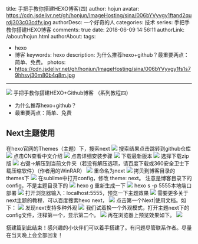 title: 手把手教你搭建HEXO博客(四)
author: hojun
avatar: https://cdn.jsdelivr.net/gh/honjun/ImageHosting/sina/006bYVyvgy1ftand2qurdj303c03cdfv.jpg
authorDesc: 一个好奇的人
categories: 技术
series: 手把手教你搭建HEXO博客
comments: true
date: 2018-06-09 14:56:11
authorLink: /about/hojun.html
authorAbout:
tags:
 - hexo
 - 博客
keywords: hexo
description: 为什么推荐hexo+github？最重要两点：简单、免费。
photos:
 - https://cdn.jsdelivr.net/gh/honjun/ImageHosting/sina/006bYVyvgy1fs1s79hhsvj30m80b4q8m.jpg
---
![](https://cdn.jsdelivr.net/gh/honjun/ImageHosting/sina/006bYVyvgy1fs1s79hhsvj30m80b4q8m.jpg)
手把手教你搭建HEXO+Github博客 （系列教程四）

 - 为什么推荐hexo+github？ 
 - 最重要两点：简单、免费

## **Next主题使用**
在hexo官网的Themes（主题）下，搜索next
![](https://cdn.jsdelivr.net/gh/honjun/ImageHosting/sina/006bYVyvgy1fs56gjj6b0j30zl0hrtgu.jpg)
搜索结果点击跳转到github仓库
![](https://cdn.jsdelivr.net/gh/honjun/ImageHosting/sina/006bYVyvgy1fs56givzz2j30up0gjwkg.jpg)
点击CN查看中文介绍
![](https://cdn.jsdelivr.net/gh/honjun/ImageHosting/sina/006bYVyvgy1fs56gi5q1mj30t60gj78b.jpg)
点击详细安装步骤
![](https://cdn.jsdelivr.net/gh/honjun/ImageHosting/sina/006bYVyvgy1fs56ghjm1kj30t60gjdkf.jpg)
下载最新版本
![](https://cdn.jsdelivr.net/gh/honjun/ImageHosting/sina/006bYVyvgy1fs56ggu4l2j30t60gjq6q.jpg)
选择下载zip版
![](https://cdn.jsdelivr.net/gh/honjun/ImageHosting/sina/006bYVyvgy1fs56gft5yoj30t60gj0vf.jpg)
右键->解压到当前文件夹（若没有解压选项，请百度下载或360安全卫士下载压缩软件）（作者用的WinRAR）
![](https://cdn.jsdelivr.net/gh/honjun/ImageHosting/sina/006bYVyvgy1fs56ge8el7j30q30jctt2.jpg)
重命名为next
![](https://cdn.jsdelivr.net/gh/honjun/ImageHosting/sina/006bYVyvgy1fs56gdawltj30nb0h51a0.jpg)
拷贝到博客目录的themes下
![](https://cdn.jsdelivr.net/gh/honjun/ImageHosting/sina/006bYVyvgy1fs56gcj9wmj30p00hnjv4.jpg)
在sublime中打开config，修改 theme: next。
注意是博客目录下的config，不是主题目录下的
![](https://cdn.jsdelivr.net/gh/honjun/ImageHosting/sina/006bYVyvgy1fs56gexdtdj30t60gjthb.jpg)
hexo g 重新生成一下
![](https://cdn.jsdelivr.net/gh/honjun/ImageHosting/sina/006bYVyvgy1fs56gbzjbsj30t00f57c6.jpg)
hexo s -p 5555本地端口部署
![](https://cdn.jsdelivr.net/gh/honjun/ImageHosting/sina/006bYVyvgy1fs56gb7co4j30t30f6n6t.jpg)
打开浏览器输入：localhost:5555，预览一下主题效果
![](https://cdn.jsdelivr.net/gh/honjun/ImageHosting/sina/006bYVyvgy1fs56gak2ldj30va0jo768.jpg)
需要更多关于next主题的教程，可以百度搜索hexo next，
![](https://cdn.jsdelivr.net/gh/honjun/ImageHosting/sina/006bYVyvgy1fs56ga0grxj30t60gj10z.jpg)
点击第一个Next|使用文档。如下：
![](https://cdn.jsdelivr.net/gh/honjun/ImageHosting/sina/006bYVyvgy1fs56g99jzkj30z00hrgqt.jpg)
发现next支持多种外观
![](https://cdn.jsdelivr.net/gh/honjun/ImageHosting/sina/006bYVyvgy1fs56g8nwu5j30t60gjq59.jpg)
我们试着换一个外观模式，打开主题next下的config文件，注释第一个，显示第二个。
![](https://cdn.jsdelivr.net/gh/honjun/ImageHosting/sina/006bYVyvgy1fs56g7snccj30ud0ipgwj.jpg)
再在浏览器上预览效果如下。
![](https://cdn.jsdelivr.net/gh/honjun/ImageHosting/sina/006bYVyvgy1fs56g71vq4j30t60gjwgj.jpg)

搭建篇到此结束！感兴趣的小伙伴们可以着手搭建了。有问题尽管联系作者。尽量在当天晚上会全部回复！

